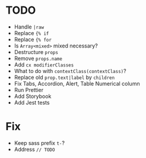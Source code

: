 # TODO

- Handle `|raw`
- Replace `{% if`
- Replace `{% for`
- Is `Array<mixed>` mixed necessary?
- Destructure `props`
- Remove `props.name`
- Add `cx modifierClasses`
- What to do with `contextClass(contextClass)`?
- Replace old `prop.text|label` by `children`
- Fix Tabs, Accordion, Alert, Table Numerical column
- Run Prettier
- Add Storybook
- Add Jest tests

# Fix

- Keep sass prefix `t-`?
- Address `// TODO`
